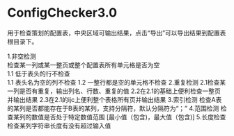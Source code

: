 # ConfigChecker3.0
用于检查策划的配置表，中央区域可输出结果，点击“导出”可以导出结果到配置表根目录下。   



1.非空检测  
检查某一列或某一整页或整个配置表所有单元格是否为空    
  1.1 低于表头的行不检查     
  1.1 表头名为空的列不检查
  1.2 一整行都是空的单元格不检查
2.重复检测
  2.1检查某一列是否有重复，输出列名、行数、重复的值
  2.2在2.1的基础上便利检查一整页并输出结果
  2.3在2.1的ijc上便利整个表格所有页并输出结果
3.索引检测
检查A表的某列是否都能存在于B表的某列，支持分隔符，默认分隔符为“；”
4.范围检测
检查某列的数值是否处于特定数值范围 [最小值（包含)，最大值（包含)]
5.长度检查
检查某列字符串长度有没有超过输入值
